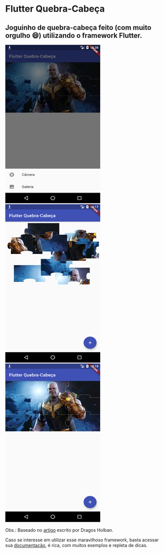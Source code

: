 # Flutter Quebra-Cabeça

## Joguinho de quebra-cabeça feito (com muito orgulho :smile:) utilizando o framework Flutter.

<img src="./screenshots/adicionar.png" width="300" height="500">
<img src="./screenshots/antes.png" width="300" height="500">
<img src="./screenshots/depois.png" width="300" height="500">

Obs.: Baseado no [artigo](https://medium.com/quick-code/building-a-puzzle-game-using-flutter-6f629873102d) escrito por Dragos Holban.

Caso se interesse em utilizar esse maravilhoso framework, basta acessar sua [documentação](https://flutter.dev/docs), 
é rica, com muitos exemplos e repleta de dicas.
